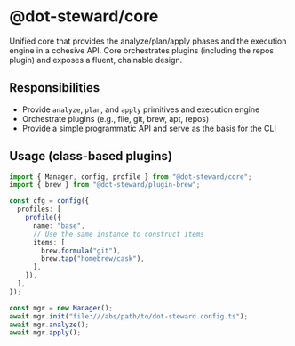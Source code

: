 # @dot-steward/core

Unified core that provides the analyze/plan/apply phases and the execution engine in a cohesive API. Core orchestrates plugins (including the repos plugin) and exposes a fluent, chainable design.

## Responsibilities
- Provide `analyze`, `plan`, and `apply` primitives and execution engine
- Orchestrate plugins (e.g., file, git, brew, apt, repos)
- Provide a simple programmatic API and serve as the basis for the CLI

## Usage (class-based plugins)
```ts
import { Manager, config, profile } from "@dot-steward/core";
import { brew } from "@dot-steward/plugin-brew";

const cfg = config({
  profiles: [
    profile({
      name: "base",
      // Use the same instance to construct items
      items: [
        brew.formula("git"),
        brew.tap("homebrew/cask"),
      ],
    }),
  ],
});

const mgr = new Manager();
await mgr.init("file:///abs/path/to/dot-steward.config.ts");
await mgr.analyze();
await mgr.apply();
```
```
